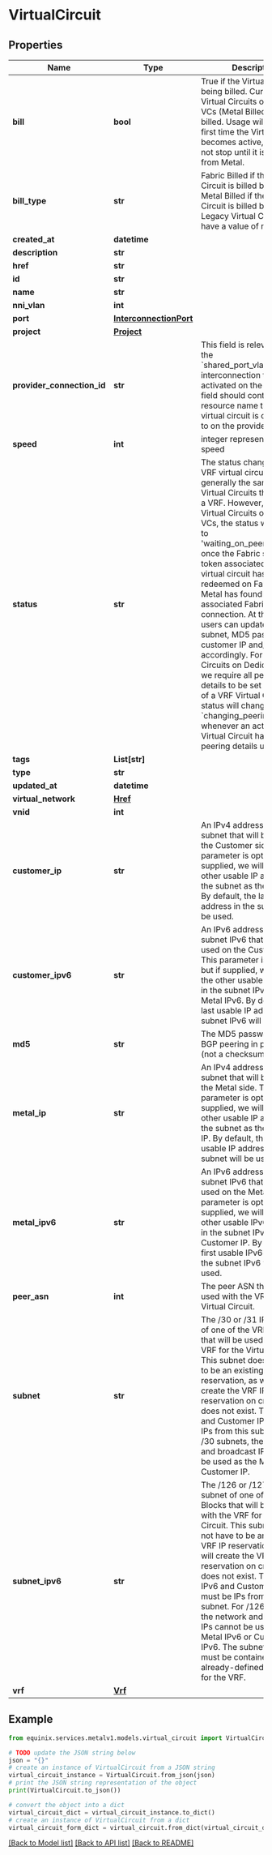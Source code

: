 # VirtualCircuit


## Properties

Name | Type | Description | Notes
------------ | ------------- | ------------- | -------------
**bill** | **bool** | True if the Virtual Circuit is being billed. Currently, only Virtual Circuits of Fabric VCs (Metal Billed) will be billed. Usage will start the first time the Virtual Circuit becomes active, and will not stop until it is deleted from Metal. | [optional] [default to False]
**bill_type** | **str** | Fabric Billed if the Virtual Circuit is billed by Fabric. Metal Billed if the Virtual Circuit is billed by Metal. Legacy Virtual Circuits will have a value of nil. | [optional] 
**created_at** | **datetime** |  | [optional] 
**description** | **str** |  | [optional] 
**href** | **str** |  | [optional] 
**id** | **str** |  | [optional] 
**name** | **str** |  | [optional] 
**nni_vlan** | **int** |  | [optional] 
**port** | [**InterconnectionPort**](InterconnectionPort.md) |  | [optional] 
**project** | [**Project**](Project.md) |  | [optional] 
**provider_connection_id** | **str** | This field is relevant if using the &#x60;shared_port_vlan_to_csp&#x60; interconnection type. Once activated on the CSP, this field should contain the resource name that the virtual circuit is connected to on the provider&#39;s end. | [optional] 
**speed** | **int** | integer representing bps speed | [optional] 
**status** | **str** | The status changes of a VRF virtual circuit are generally the same as Virtual Circuits that aren&#39;t in a VRF. However, for VRF Virtual Circuits on Fabric VCs, the status will change to &#39;waiting_on_peering_details&#39; once the Fabric service token associated with the virtual circuit has been redeemed on Fabric, and Metal has found the associated Fabric connection. At this point, users can update the subnet, MD5 password, customer IP and/or metal IP accordingly. For VRF Virtual Circuits on Dedicated Ports, we require all peering details to be set on creation of a VRF Virtual Circuit. The status will change to &#x60;changing_peering_details&#x60; whenever an active VRF Virtual Circuit has any of its peering details updated. | [optional] 
**tags** | **List[str]** |  | [optional] 
**type** | **str** |  | [optional] 
**updated_at** | **datetime** |  | [optional] 
**virtual_network** | [**Href**](Href.md) |  | [optional] 
**vnid** | **int** |  | [optional] 
**customer_ip** | **str** | An IPv4 address from the subnet that will be used on the Customer side. This parameter is optional, but if supplied, we will use the other usable IP address in the subnet as the Metal IP. By default, the last usable IP address in the subnet will be used. | [optional] 
**customer_ipv6** | **str** | An IPv6 address from the subnet IPv6 that will be used on the Customer side. This parameter is optional, but if supplied, we will use the other usable IP address in the subnet IPv6 as the Metal IPv6. By default, the last usable IP address in the subnet IPv6 will be used. | [optional] 
**md5** | **str** | The MD5 password for the BGP peering in plaintext (not a checksum). | [optional] 
**metal_ip** | **str** | An IPv4 address from the subnet that will be used on the Metal side. This parameter is optional, but if supplied, we will use the other usable IP address in the subnet as the Customer IP. By default, the first usable IP address in the subnet will be used. | [optional] 
**metal_ipv6** | **str** | An IPv6 address from the subnet IPv6 that will be used on the Metal side. This parameter is optional, but if supplied, we will use the other usable IPv6 address in the subnet IPv6 as the Customer IP. By default, the first usable IPv6 address in the subnet IPv6 will be used. | [optional] 
**peer_asn** | **int** | The peer ASN that will be used with the VRF on the Virtual Circuit. | [optional] 
**subnet** | **str** | The /30 or /31 IPv4 subnet of one of the VRF IP Blocks that will be used with the VRF for the Virtual Circuit. This subnet does not have to be an existing VRF IP reservation, as we will create the VRF IP reservation on creation if it does not exist. The Metal IP and Customer IP must be IPs from this subnet. For /30 subnets, the network and broadcast IPs cannot be used as the Metal or Customer IP. | [optional] 
**subnet_ipv6** | **str** | The /126 or /127 IPv6 subnet of one of the VRF IP Blocks that will be used with the VRF for the Virtual Circuit. This subnet does not have to be an existing VRF IP reservation, as we will create the VRF IP reservation on creation if it does not exist. The Metal IPv6 and Customer IPv6 must be IPs from this subnet. For /126 subnets, the network and broadcast IPs cannot be used as the Metal IPv6 or Customer IPv6. The subnet specified must be contained within an already-defined IP Range for the VRF. | [optional] 
**vrf** | [**Vrf**](Vrf.md) |  | 

## Example

```python
from equinix.services.metalv1.models.virtual_circuit import VirtualCircuit

# TODO update the JSON string below
json = "{}"
# create an instance of VirtualCircuit from a JSON string
virtual_circuit_instance = VirtualCircuit.from_json(json)
# print the JSON string representation of the object
print(VirtualCircuit.to_json())

# convert the object into a dict
virtual_circuit_dict = virtual_circuit_instance.to_dict()
# create an instance of VirtualCircuit from a dict
virtual_circuit_form_dict = virtual_circuit.from_dict(virtual_circuit_dict)
```
[[Back to Model list]](../README.md#documentation-for-models) [[Back to API list]](../README.md#documentation-for-api-endpoints) [[Back to README]](../README.md)


